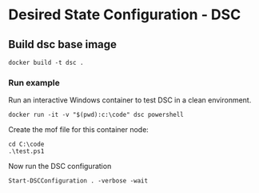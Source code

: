 # Desired State Configuration - DSC

## Build dsc base image

```
docker build -t dsc .
```

### Run example

Run an interactive Windows container to test DSC in a clean environment.

```
docker run -it -v "$(pwd):c:\code" dsc powershell
```

Create the mof file for this container node:

```
cd C:\code
.\test.ps1
```

Now run the DSC configuration

```
Start-DSCConfiguration . -verbose -wait
```
